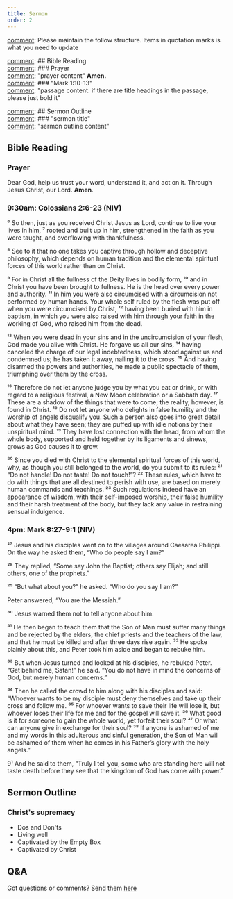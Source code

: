 ```yaml
---
title: Sermon 
order: 2
---
```


[comment]: Please maintain the follow structure. Items in quotation marks is what you need to update

[comment]: ## Bible Reading  
[comment]: ### Prayer  
[comment]: "prayer content"  **Amen.**  
[comment]:  ### "Mark 1:10-13"  
[comment]: "passage content. if there are title headings in the passage, please just bold it"  

[comment]: ## Sermon Outline  
[comment]: ### "sermon title"  
[comment]: "sermon outline content"  

[comment]: ------------------------------------------------------------------------------------

## Bible Reading

### Prayer
Dear God, help us trust your word, understand it, and act on it. Through Jesus Christ, our Lord. **Amen**.


### 9:30am: Colossians 2:6-23 (NIV) 
 

⁶ So then, just as you received Christ Jesus as Lord, continue to live your lives in him, ⁷ rooted and built up in him, strengthened in the faith as you were taught, and overflowing with thankfulness.

⁸ See to it that no one takes you captive through hollow and deceptive philosophy, which depends on human tradition and the elemental spiritual forces of this world rather than on Christ.

⁹ For in Christ all the fullness of the Deity lives in bodily form, ¹⁰ and in Christ you have been brought to fullness. He is the head over every power and authority. ¹¹ In him you were also circumcised with a circumcision not performed by human hands. Your whole self ruled by the flesh was put off when you were circumcised by Christ, ¹² having been buried with him in baptism, in which you were also raised with him through your faith in the working of God, who raised him from the dead.

¹³ When you were dead in your sins and in the uncircumcision of your flesh, God made you alive with Christ. He forgave us all our sins, ¹⁴ having canceled the charge of our legal indebtedness, which stood against us and condemned us; he has taken it away, nailing it to the cross. ¹⁵ And having disarmed the powers and authorities, he made a public spectacle of them, triumphing over them by the cross. 

¹⁶ Therefore do not let anyone judge you by what you eat or drink, or with regard to a religious festival, a New Moon celebration or a Sabbath day. ¹⁷ These are a shadow of the things that were to come; the reality, however, is found in Christ. ¹⁸ Do not let anyone who delights in false humility and the worship of angels disqualify you. Such a person also goes into great detail about what they have seen; they are puffed up with idle notions by their unspiritual mind. ¹⁹ They have lost connection with the head, from whom the whole body, supported and held together by its ligaments and sinews, grows as God causes it to grow.

²⁰ Since you died with Christ to the elemental spiritual forces of this world, why, as though you still belonged to the world, do you submit to its rules: ²¹ “Do not handle! Do not taste! Do not touch!”? ²² These rules, which have to do with things that are all destined to perish with use, are based on merely human commands and teachings. ²³ Such regulations indeed have an appearance of wisdom, with their self-imposed worship, their false humility and their harsh treatment of the body, but they lack any value in restraining sensual indulgence. 

### 4pm: Mark 8:27-9:1 (NIV) 
²⁷ Jesus and his disciples went on to the villages around Caesarea Philippi. On the way he asked them, “Who do people say I am?”

²⁸ They replied, “Some say John the Baptist; others say Elijah; and still others, one of the prophets.”

²⁹ “But what about you?” he asked. “Who do you say I am?”

Peter answered, “You are the Messiah.”

³⁰ Jesus warned them not to tell anyone about him.

³¹ He then began to teach them that the Son of Man must suffer many things and be rejected by the elders, the chief priests and the teachers of the law, and that he must be killed and after three days rise again. ³² He spoke plainly about this, and Peter took him aside and began to rebuke him.

³³ But when Jesus turned and looked at his disciples, he rebuked Peter. “Get behind me, Satan!” he said. “You do not have in mind the concerns of God, but merely human concerns.”

³⁴ Then he called the crowd to him along with his disciples and said: “Whoever wants to be my disciple must deny themselves and take up their cross and follow me. ³⁵ For whoever wants to save their life will lose it, but whoever loses their life for me and for the gospel will save it. ³⁶ What good is it for someone to gain the whole world, yet forfeit their soul? ³⁷ Or what can anyone give in exchange for their soul? ³⁸ If anyone is ashamed of me and my words in this adulterous and sinful generation, the Son of Man will be ashamed of them when he comes in his Father’s glory with the holy angels.”

9¹ And he said to them, “Truly I tell you, some who are standing here will not taste death before they see that the kingdom of God has come with power.”


## Sermon Outline
### Christ's supremacy
- Dos and Don'ts
- Living well 
- Captivated by the Empty Box  
- Captivated by Christ 



## Q&A
Got questions or comments? Send them [here](https://tinyurl.com/SGHACQuestionsAnswers)
